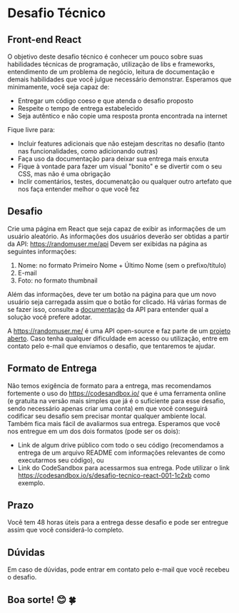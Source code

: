 # Desafio Técnico
## Front-end React

O objetivo deste desafio técnico é conhecer um pouco sobre suas habilidades técnicas de programação, utilização de libs e frameworks, entendimento de um problema de negócio, leitura de documentação e demais habilidades que você julgue necessário demonstrar.
Esperamos que minimamente, você seja capaz de:

- Entregar um código coeso e que atenda o desafio proposto
- Respeite o tempo de entrega estabelecido
- Seja autêntico e não copie uma resposta pronta encontrada na internet

Fique livre para:
- Incluir features adicionais que não estejam descritas no desafio (tanto nas funcionalidades, como adicionando outras)
- Faça uso da documentação para deixar sua entrega mais enxuta
- Fique à vontade para fazer um visual "bonito" e se divertir com o seu CSS, mas não é uma obrigação
- Inclir comentários, testes, documenatção ou qualquer outro artefato que nos faça entender melhor o que você fez

## Desafio

Crie uma página em React que seja capaz de exibir as informações de um usuário aleatório. As informações dos usuários deverão ser obtidas a partir da API: https://randomuser.me/api
Devem ser exibidas na página as seguintes informações:
1) Nome: no formato Primeiro Nome + Último Nome (sem o prefixo/título)
2) E-mail
3) Foto: no formato thumbnail

Além das informações, deve ter um botão na página para que um novo usuário seja carregada assim que o botão for clicado. Há várias formas de se fazer isso, consulte a [documentação](https://randomuser.me/documentation) da API para entender qual a solução você prefere adotar.

A https://randomuser.me/ é uma API open-source e faz parte de um [projeto aberto](https://github.com/RandomAPI/Randomuser.me-Node). Caso tenha qualquer dificuldade em acesso ou utilização, entre em contato pelo e-mail que enviamos o desafio, que tentaremos te ajudar.

## Formato de Entrega
Não temos exigência de formato para a entrega, mas recomendamos fortemente o uso do https://codesandbox.io/ que é uma ferramenta online (e gratuita na versão mais simples que já é o suficiente para esse desafio, sendo necessário apenas criar uma conta) em que você conseguirá codificar seu desafio sem precisar montar qualquer ambiente local. Também fica mais fácil de avaliarmos sua entrega.
Esperamos que você nos entregue em um dos dois formatos (pode ser os dois):
- Link de algum drive público com todo o seu código (recomendamos a entrega de um arquivo README com informações relevantes de como executarmos seu código), ou
- Link do CodeSandbox para acessarmos sua entrega. Pode utilizar o link https://codesandbox.io/s/desafio-tecnico-react-001-1c2xb como exemplo.
 
## Prazo
Você tem 48 horas úteis para a entrega desse desafio e pode ser entregue assim que você considerá-lo completo.

## Dúvidas
Em caso de dúvidas, pode entrar em contato pelo e-mail que você recebeu o desafio.

## Boa sorte! 😊 🍀
